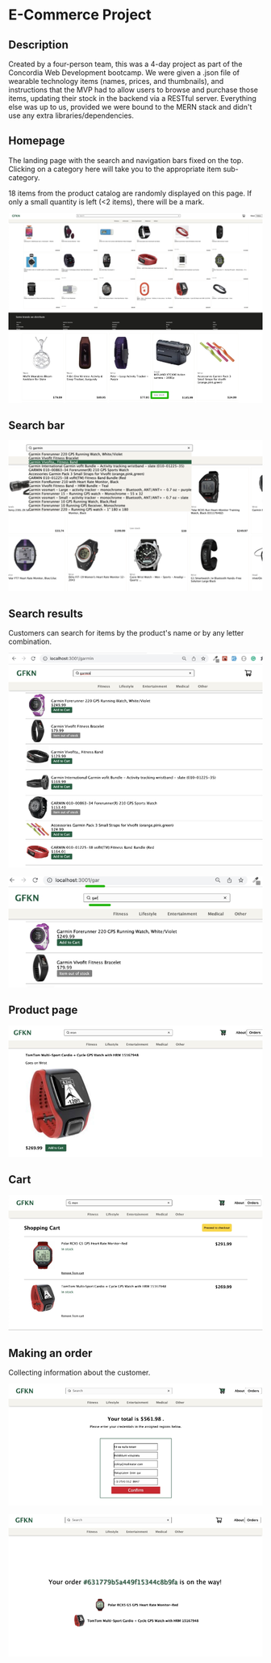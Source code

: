 # E-Commerce Project

## Description
Created by a four-person team, this was a 4-day project as part of the Concordia Web Development bootcamp. We were given a .json file of wearable technology items (names, prices, and thumbnails), and instructions that the MVP had to allow users to browse and purchase those items, updating their stock in the backend via a RESTful server. Everything else was up to us, provided we were bound to the MERN stack and didn't use any extra libraries/dependencies.
## Homepage

The landing page with the search and navigation bars fixed on the top. 
Clicking on a category here will take you to the appropriate item sub-category.

18 items from the product catalog are randomly displayed on this page. 
If only a small quantity is left (<2 items), there will be a mark.

![homepage](https://github.com/nadia01111/e-commerce-project/blob/main/client/public/img/homepage.jpg)
![homepage1](https://github.com/nadia01111/e-commerce-project/blob/main/client/public/img/low_stock.jpg)

## Search bar


![searchbar](https://github.com/nadia01111/e-commerce-project/blob/main/client/public/img/search_bar.png)

## Search results

Customers can search for items by the product's name or by any letter combination. 

![search_result1](https://github.com/nadia01111/e-commerce-project/blob/main/client/public/img/search_result1.jpg)


![search_result2](https://github.com/nadia01111/e-commerce-project/blob/main/client/public/img/search_res.jpg)


## Product page

![product_page](https://github.com/nadia01111/e-commerce-project/blob/main/client/public/img/product_page.jpg)

## Cart
![cart](https://github.com/nadia01111/e-commerce-project/blob/main/client/public/img/cart.jpg)

## Making an order 

Collecting information about the customer. 

![order](https://github.com/nadia01111/e-commerce-project/blob/main/client/public/img/order_page.jpg)

![order](https://github.com/nadia01111/e-commerce-project/blob/main/client/public/img/order_confirmation.jpg)